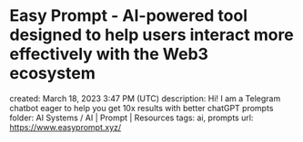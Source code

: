 # Easy Prompt - AI-powered tool designed to help users interact more effectively with the Web3 ecosystem

created: March 18, 2023 3:47 PM (UTC)
description: Hi! I am a Telegram chatbot eager to help you get 10x results with better chatGPT prompts
folder: AI Systems / AI | Prompt | Resources
tags: ai, prompts
url: https://www.easyprompt.xyz/